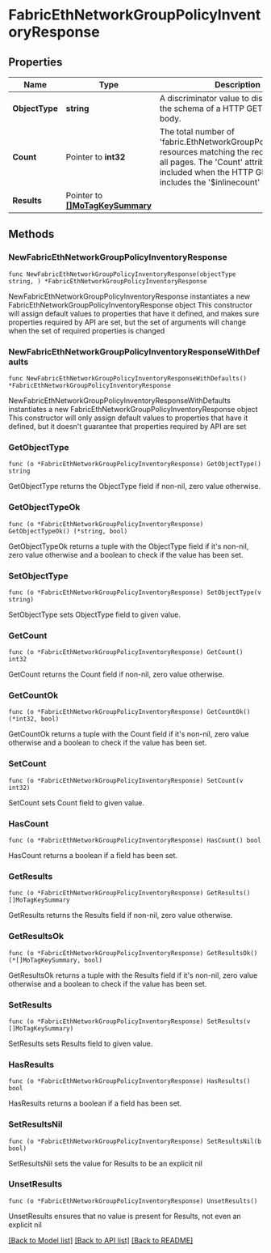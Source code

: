 # FabricEthNetworkGroupPolicyInventoryResponse

## Properties

Name | Type | Description | Notes
------------ | ------------- | ------------- | -------------
**ObjectType** | **string** | A discriminator value to disambiguate the schema of a HTTP GET response body. | 
**Count** | Pointer to **int32** | The total number of &#39;fabric.EthNetworkGroupPolicyInventory&#39; resources matching the request, accross all pages. The &#39;Count&#39; attribute is included when the HTTP GET request includes the &#39;$inlinecount&#39; parameter. | [optional] 
**Results** | Pointer to [**[]MoTagKeySummary**](MoTagKeySummary.md) |  | [optional] 

## Methods

### NewFabricEthNetworkGroupPolicyInventoryResponse

`func NewFabricEthNetworkGroupPolicyInventoryResponse(objectType string, ) *FabricEthNetworkGroupPolicyInventoryResponse`

NewFabricEthNetworkGroupPolicyInventoryResponse instantiates a new FabricEthNetworkGroupPolicyInventoryResponse object
This constructor will assign default values to properties that have it defined,
and makes sure properties required by API are set, but the set of arguments
will change when the set of required properties is changed

### NewFabricEthNetworkGroupPolicyInventoryResponseWithDefaults

`func NewFabricEthNetworkGroupPolicyInventoryResponseWithDefaults() *FabricEthNetworkGroupPolicyInventoryResponse`

NewFabricEthNetworkGroupPolicyInventoryResponseWithDefaults instantiates a new FabricEthNetworkGroupPolicyInventoryResponse object
This constructor will only assign default values to properties that have it defined,
but it doesn't guarantee that properties required by API are set

### GetObjectType

`func (o *FabricEthNetworkGroupPolicyInventoryResponse) GetObjectType() string`

GetObjectType returns the ObjectType field if non-nil, zero value otherwise.

### GetObjectTypeOk

`func (o *FabricEthNetworkGroupPolicyInventoryResponse) GetObjectTypeOk() (*string, bool)`

GetObjectTypeOk returns a tuple with the ObjectType field if it's non-nil, zero value otherwise
and a boolean to check if the value has been set.

### SetObjectType

`func (o *FabricEthNetworkGroupPolicyInventoryResponse) SetObjectType(v string)`

SetObjectType sets ObjectType field to given value.


### GetCount

`func (o *FabricEthNetworkGroupPolicyInventoryResponse) GetCount() int32`

GetCount returns the Count field if non-nil, zero value otherwise.

### GetCountOk

`func (o *FabricEthNetworkGroupPolicyInventoryResponse) GetCountOk() (*int32, bool)`

GetCountOk returns a tuple with the Count field if it's non-nil, zero value otherwise
and a boolean to check if the value has been set.

### SetCount

`func (o *FabricEthNetworkGroupPolicyInventoryResponse) SetCount(v int32)`

SetCount sets Count field to given value.

### HasCount

`func (o *FabricEthNetworkGroupPolicyInventoryResponse) HasCount() bool`

HasCount returns a boolean if a field has been set.

### GetResults

`func (o *FabricEthNetworkGroupPolicyInventoryResponse) GetResults() []MoTagKeySummary`

GetResults returns the Results field if non-nil, zero value otherwise.

### GetResultsOk

`func (o *FabricEthNetworkGroupPolicyInventoryResponse) GetResultsOk() (*[]MoTagKeySummary, bool)`

GetResultsOk returns a tuple with the Results field if it's non-nil, zero value otherwise
and a boolean to check if the value has been set.

### SetResults

`func (o *FabricEthNetworkGroupPolicyInventoryResponse) SetResults(v []MoTagKeySummary)`

SetResults sets Results field to given value.

### HasResults

`func (o *FabricEthNetworkGroupPolicyInventoryResponse) HasResults() bool`

HasResults returns a boolean if a field has been set.

### SetResultsNil

`func (o *FabricEthNetworkGroupPolicyInventoryResponse) SetResultsNil(b bool)`

 SetResultsNil sets the value for Results to be an explicit nil

### UnsetResults
`func (o *FabricEthNetworkGroupPolicyInventoryResponse) UnsetResults()`

UnsetResults ensures that no value is present for Results, not even an explicit nil

[[Back to Model list]](../README.md#documentation-for-models) [[Back to API list]](../README.md#documentation-for-api-endpoints) [[Back to README]](../README.md)


